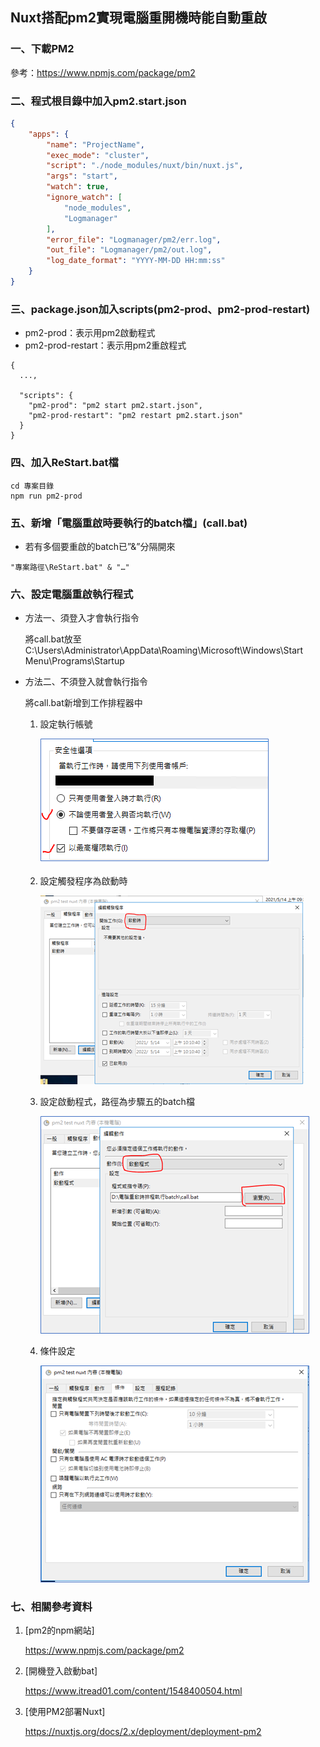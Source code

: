 ## Nuxt搭配pm2實現電腦重開機時能自動重啟


### 一、下載PM2

參考：https://www.npmjs.com/package/pm2

### 二、程式根目錄中加入pm2.start.json

```json
{
    "apps": {
        "name": "ProjectName",
        "exec_mode": "cluster",
		"script": "./node_modules/nuxt/bin/nuxt.js",
		"args": "start",
        "watch": true,
        "ignore_watch": [
            "node_modules",
            "Logmanager"
        ],
        "error_file": "Logmanager/pm2/err.log",
        "out_file": "Logmanager/pm2/out.log",
        "log_date_format": "YYYY-MM-DD HH:mm:ss"
    }
}
```

### 三、package.json加入scripts(pm2-prod、pm2-prod-restart)

- pm2-prod：表示用pm2啟動程式
- pm2-prod-restart：表示用pm2重啟程式

```
{
  ...,
  
  "scripts": {
    "pm2-prod": "pm2 start pm2.start.json",
    "pm2-prod-restart": "pm2 restart pm2.start.json"
  }
}
```

### 四、加入ReStart.bat檔

```
cd 專案目錄
npm run pm2-prod
```

### 五、新增「電腦重啟時要執行的batch檔」(call.bat)

- 若有多個要重啟的batch已”&”分隔開來

```
"專案路徑\ReStart.bat" & "…"
```

### 六、設定電腦重啟執行程式

- 方法一、須登入才會執行指令

    將call.bat放至C:\Users\Administrator\AppData\Roaming\Microsoft\Windows\Start Menu\Programs\Startup

- 方法二、不須登入就會執行指令

    將call.bat新增到工作排程器中

    1. 設定執行帳號
    
        ![image](https://github.com/kuo0422/NuxtAddPm2/blob/main/Images/%E8%A8%AD%E5%AE%9A%E5%80%BC%E8%A1%8C%E5%B8%B3%E8%99%9F.png)

    2. 設定觸發程序為啟動時
    
        ![image](https://github.com/kuo0422/NuxtAddPm2/blob/main/Images/%E8%A7%B8%E7%99%BC%E7%A8%8B%E5%BA%8F%E8%A8%AD%E5%AE%9A%E7%82%BA%E5%95%9F%E5%8B%95%E6%99%82.png)

    3. 設定啟動程式，路徑為步驟五的batch檔
    
        ![image](https://github.com/kuo0422/NuxtAddPm2/blob/main/Images/%E5%95%9F%E5%8B%95%E7%A8%8B%E5%BC%8F.png)

    4. 條件設定
    
        ![image](https://github.com/kuo0422/NuxtAddPm2/blob/main/Images/%E6%A2%9D%E4%BB%B6%E8%A8%AD%E5%AE%9A.png)


### 七、相關參考資料

1. [pm2的npm網站]
    
    https://www.npmjs.com/package/pm2

2. [開機登入啟動bat]
    
    https://www.itread01.com/content/1548400504.html

3. [使用PM2部署Nuxt]
    
    https://nuxtjs.org/docs/2.x/deployment/deployment-pm2
    
